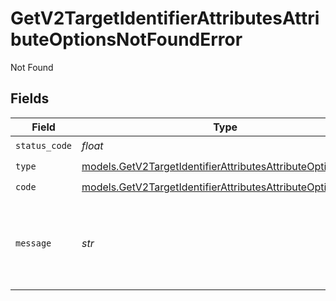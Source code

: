 # GetV2TargetIdentifierAttributesAttributeOptionsNotFoundError

Not Found


## Fields

| Field                                                                                                                          | Type                                                                                                                           | Required                                                                                                                       | Description                                                                                                                    | Example                                                                                                                        |
| ------------------------------------------------------------------------------------------------------------------------------ | ------------------------------------------------------------------------------------------------------------------------------ | ------------------------------------------------------------------------------------------------------------------------------ | ------------------------------------------------------------------------------------------------------------------------------ | ------------------------------------------------------------------------------------------------------------------------------ |
| `status_code`                                                                                                                  | *float*                                                                                                                        | :heavy_check_mark:                                                                                                             | N/A                                                                                                                            |                                                                                                                                |
| `type`                                                                                                                         | [models.GetV2TargetIdentifierAttributesAttributeOptionsType](../models/getv2targetidentifierattributesattributeoptionstype.md) | :heavy_check_mark:                                                                                                             | N/A                                                                                                                            |                                                                                                                                |
| `code`                                                                                                                         | [models.GetV2TargetIdentifierAttributesAttributeOptionsCode](../models/getv2targetidentifierattributesattributeoptionscode.md) | :heavy_check_mark:                                                                                                             | N/A                                                                                                                            |                                                                                                                                |
| `message`                                                                                                                      | *str*                                                                                                                          | :heavy_check_mark:                                                                                                             | N/A                                                                                                                            | Attribute with slug/ID "my-attribute" not found.                                                                               |